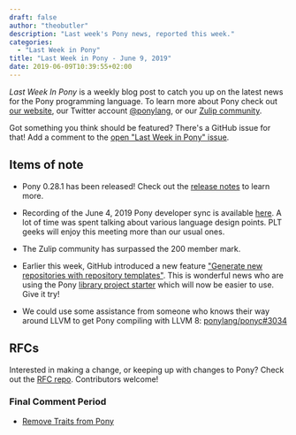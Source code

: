 ```yaml
---
draft: false
author: "theobutler"
description: "Last week's Pony news, reported this week."
categories:
  - "Last Week in Pony"
title: "Last Week in Pony - June 9, 2019"
date: 2019-06-09T10:39:55+02:00
---
```

_Last Week In Pony_ is a weekly blog post to catch you up on the latest news for the Pony programming language. To learn more about Pony check out [our website](https://ponylang.io), our Twitter account [@ponylang](https://twitter.com/ponylang), or our [Zulip community](https://ponylang.zulipchat.com).

Got something you think should be featured? There's a GitHub issue for that! Add a comment to the [open "Last Week in Pony" issue](https://github.com/ponylang/ponylang.github.io/issues?q=is%3Aissue+is%3Aopen+label%3Alast-week-in-pony).
<!--more-->

## Items of note

- Pony 0.28.1 has been released! Check out the [release notes](https://www.ponylang.io/blog/2019/06/0.28.1-released/) to learn more.

- Recording of the June 4, 2019 Pony developer sync is available [here](https://sync-recordings.ponylang.io/r/2019_06_04.m4a). A lot of time was spent talking about various language design points. PLT geeks will enjoy this meeting more than our usual ones.

- The Zulip community has surpassed the 200 member mark.

- Earlier this week, GitHub introduced a new feature ["Generate new repositories with repository templates"](https://github.blog/2019-06-06-generate-new-repositories-with-repository-templates/). This is wonderful news who are using the Pony [library project starter](https://github.com/ponylang/library-project-starter) which will now be easier to use. Give it try!

- We could use some assistance from someone who knows their way around LLVM to get Pony compiling with LLVM 8: [ponylang/ponyc#3034](https://github.com/ponylang/ponyc/pull/3034)

## RFCs

Interested in making a change, or keeping up with changes to Pony? Check out the [RFC repo](https://github.com/ponylang/rfcs). Contributors welcome!

### Final Comment Period

- [Remove Traits from Pony](https://github.com/ponylang/rfcs/pull/138)
